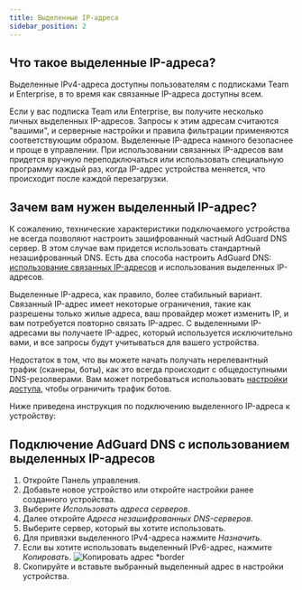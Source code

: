 ```yaml
---
title: Выделенные IP-адреса
sidebar_position: 2
---
```


## Что такое выделенные IP-адреса?

Выделенные IPv4-адреса доступны пользователям с подписками Team и Enterprise, в то время как связанные IP-адреса доступны всем.

Если у вас подписка Team или Enterprise, вы получите несколько личных выделенных IP-адресов. Запросы к этим адресам считаются "вашими", и серверные настройки и правила фильтрации применяются соответствующим образом. Выделенные IP-адреса намного безопаснее и проще в управлении. При использовании связанных IP-адресов вам придется вручную переподключаться или использовать специальную программу каждый раз, когда IP-адрес устройства меняется, что происходит после каждой перезагрузки.

## Зачем вам нужен выделенный IP-адрес?

К сожалению, технические характеристики подключаемого устройства не всегда позволяют настроить зашифрованный частный AdGuard DNS сервер. В этом случае вам придется использовать стандартный незашифрованный DNS. Есть два способа настроить AdGuard DNS: [использование связанных IP-адресов](/private-dns/connect-devices/other-options/linked-ip.md) и использования выделенных IP-адресов.

Выделенные IP-адреса, как правило, более стабильный вариант. Связанный IP-адрес имеет некоторые ограничения, такие как разрешены только жилые адреса, ваш провайдер может изменить IP, и вам потребуется повторно связать IP-адрес. С выделенными IP-адресами вы получаете IP-адрес, который используется исключительно вами, и все запросы будут учитываться для вашего устройства.

Недостаток в том, что вы можете начать получать нерелевантный трафик (сканеры, боты), как это всегда происходит с общедоступными DNS-резолверами. Вам может потребоваться использовать [настройки доступа](/private-dns/server-and-settings/access.md), чтобы ограничить трафик ботов.

Ниже приведена инструкция по подключению выделенного IP-адреса к устройству:

## Подключение AdGuard DNS с использованием выделенных IP-адресов

1. Откройте Панель управления.
2. Добавьте новое устройство или откройте настройки ранее созданного устройства.
3. Выберите _Использовать адреса серверов_.
4. Далее откройте _Адреса незашифрованных DNS-серверов_.
5. Выберите сервер, который вы хотите использовать.
6. Для привязки выделенного IPv4-адреса нажмите _Назначить_.
7. Если вы хотите использовать выделенный IPv6-адрес, нажмите _Копировать_.
   ![Копировать адрес \*border](https://cdn.adtidy.org/content/kb/dns/private/new_dns/connect/dedicated_step7.png)
8. Скопируйте и вставьте выбранный выделенный адрес в настройки устройства.

